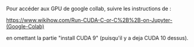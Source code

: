 
Pour accéder aux GPU de google collab, suivre les instructions de :

https://www.wikihow.com/Run-CUDA-C-or-C%2B%2B-on-Jupyter-(Google-Colab)

en omettant la partie "install CUDA 9" (puisqu'il y a deja CUDA 10 dessus).
